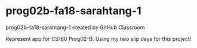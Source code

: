 # prog02b-fa18-sarahtang-1
prog02b-fa18-sarahtang-1 created by GitHub Classroom

Represent app for CS160 Prog02-B.
Using my two slip days for this project!
